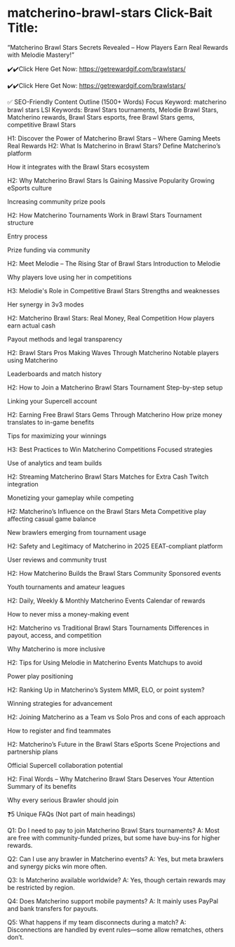 # matcherino-brawl-stars Click-Bait Title:
“Matcherino Brawl Stars Secrets Revealed – How Players Earn Real Rewards with Melodie Mastery!”






✔️✔️Click Here Get Now:  https://getrewardgif.com/brawlstars/

✔️✔️Click Here Get Now:  https://getrewardgif.com/brawlstars/







✅ SEO-Friendly Content Outline (1500+ Words)
Focus Keyword: matcherino brawl stars
LSI Keywords: Brawl Stars tournaments, Melodie Brawl Stars, Matcherino rewards, Brawl Stars esports, free Brawl Stars gems, competitive Brawl Stars

H1: Discover the Power of Matcherino Brawl Stars – Where Gaming Meets Real Rewards
H2: What Is Matcherino in Brawl Stars?
Define Matcherino’s platform

How it integrates with the Brawl Stars ecosystem

H2: Why Matcherino Brawl Stars Is Gaining Massive Popularity
Growing eSports culture

Increasing community prize pools

H2: How Matcherino Tournaments Work in Brawl Stars
Tournament structure

Entry process

Prize funding via community

H2: Meet Melodie – The Rising Star of Brawl Stars
Introduction to Melodie

Why players love using her in competitions

H3: Melodie's Role in Competitive Brawl Stars
Strengths and weaknesses

Her synergy in 3v3 modes

H2: Matcherino Brawl Stars: Real Money, Real Competition
How players earn actual cash

Payout methods and legal transparency

H2: Brawl Stars Pros Making Waves Through Matcherino
Notable players using Matcherino

Leaderboards and match history

H2: How to Join a Matcherino Brawl Stars Tournament
Step-by-step setup

Linking your Supercell account

H2: Earning Free Brawl Stars Gems Through Matcherino
How prize money translates to in-game benefits

Tips for maximizing your winnings

H3: Best Practices to Win Matcherino Competitions
Focused strategies

Use of analytics and team builds

H2: Streaming Matcherino Brawl Stars Matches for Extra Cash
Twitch integration

Monetizing your gameplay while competing

H2: Matcherino’s Influence on the Brawl Stars Meta
Competitive play affecting casual game balance

New brawlers emerging from tournament usage

H2: Safety and Legitimacy of Matcherino in 2025
EEAT-compliant platform

User reviews and community trust

H2: How Matcherino Builds the Brawl Stars Community
Sponsored events

Youth tournaments and amateur leagues

H2: Daily, Weekly & Monthly Matcherino Events
Calendar of rewards

How to never miss a money-making event

H2: Matcherino vs Traditional Brawl Stars Tournaments
Differences in payout, access, and competition

Why Matcherino is more inclusive

H2: Tips for Using Melodie in Matcherino Events
Matchups to avoid

Power play positioning

H2: Ranking Up in Matcherino’s System
MMR, ELO, or point system?

Winning strategies for advancement

H2: Joining Matcherino as a Team vs Solo
Pros and cons of each approach

How to register and find teammates

H2: Matcherino’s Future in the Brawl Stars eSports Scene
Projections and partnership plans

Official Supercell collaboration potential

H2: Final Words – Why Matcherino Brawl Stars Deserves Your Attention
Summary of its benefits

Why every serious Brawler should join

❓5 Unique FAQs
(Not part of main headings)

Q1: Do I need to pay to join Matcherino Brawl Stars tournaments?
A: Most are free with community-funded prizes, but some have buy-ins for higher rewards.

Q2: Can I use any brawler in Matcherino events?
A: Yes, but meta brawlers and synergy picks win more often.

Q3: Is Matcherino available worldwide?
A: Yes, though certain rewards may be restricted by region.

Q4: Does Matcherino support mobile payments?
A: It mainly uses PayPal and bank transfers for payouts.

Q5: What happens if my team disconnects during a match?
A: Disconnections are handled by event rules—some allow rematches, others don’t.
